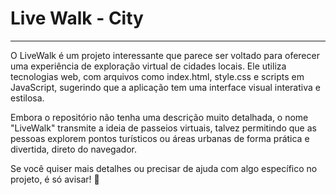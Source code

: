 <h1>Live Walk - City</h1>
<hr>
<p>
  O LiveWalk é um projeto interessante que parece ser voltado para oferecer uma experiência de exploração virtual de cidades locais. Ele utiliza tecnologias web, com arquivos como index.html, style.css e scripts em JavaScript, sugerindo que a aplicação tem uma interface visual interativa e estilosa.

Embora o repositório não tenha uma descrição muito detalhada, o nome "LiveWalk" transmite a ideia de passeios virtuais, talvez permitindo que as pessoas explorem pontos turísticos ou áreas urbanas de forma prática e divertida, direto do navegador.

Se você quiser mais detalhes ou precisar de ajuda com algo específico no projeto, é só avisar! 🚀
</p>


